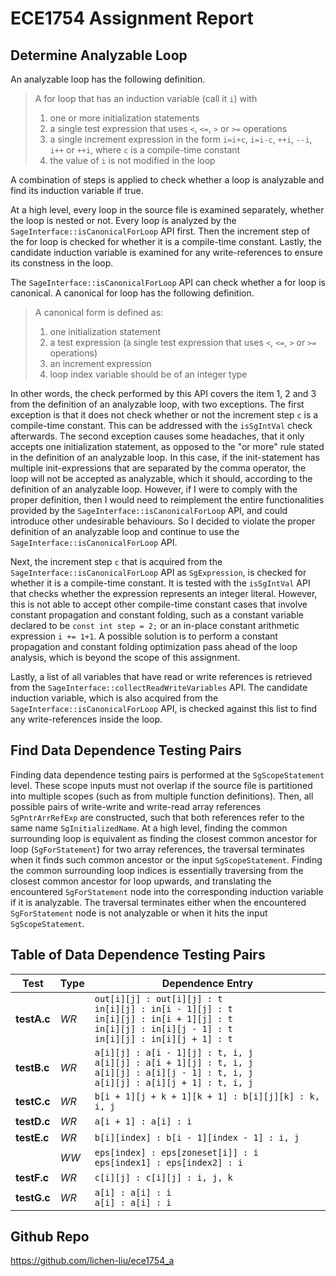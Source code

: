 # ECE1754 Assignment Report

## Determine Analyzable Loop
An analyzable loop has the following definition.
> A for loop that has an induction variable (call it `i`) with<br>
> 1. one or more initialization statements
> 2. a single test expression that uses `<`, `<=`, `>` or `>=` operations
> 3. a single increment expression in the form `i=i+c`, `i=i-c`, `++i`, `--i`, `i++` or `++i`, where `c` is a compile-time constant 
> 4. the value of `i` is not modified in the loop

A combination of steps is applied to check whether a loop is analyzable and find its induction variable if true.

At a high level, every loop in the source file is examined separately, whether the loop is nested or not. Every loop is analyzed by the `SageInterface::isCanonicalForLoop` API first. Then the increment step of the for loop is checked for whether it is a compile-time constant. Lastly, the candidate induction variable is examined for any write-references to ensure its constness in the loop.

The `SageInterface::isCanonicalForLoop` API can check whether a for loop is canonical. A canonical for loop has the following definition.
> A canonical form is defined as:
> 1. one initialization statement
> 2. a test expression (a single test expression that uses `<`, `<=`, `>` or `>=` operations)
> 3. an increment expression
> 4. loop index variable should be of an integer type

In other words, the check performed by this API covers the item 1, 2 and 3 from the definition of an analyzable loop, with two exceptions. The first exception is that it does not check whether or not the increment step `c` is a compile-time constant. This can be addressed with the `isSgIntVal` check afterwards. The second exception causes some headaches, that it only accepts one initialization statement, as opposed to the "or more" rule stated in the definition of an analyzable loop. In this case, if the init-statement has multiple init-expressions that are separated by the comma operator, the loop will not be accepted as analyzable, which it should, according to the definition of an analyzable loop. However, if I were to comply with the proper definition, then I would need to reimplement the entire functionalities provided by the `SageInterface::isCanonicalForLoop` API, and could introduce other undesirable behaviours. So I decided to violate the proper definition of an analyzable loop and continue to use the `SageInterface::isCanonicalForLoop` API.

Next, the increment step `c` that is acquired from the `SageInterface::isCanonicalForLoop` API as `SgExpression`, is checked for whether it is a compile-time constant. It is tested with the `isSgIntVal` API that checks whether the expression represents an integer literal. However, this is not able to accept other compile-time constant cases that involve constant propagation and constant folding, such as a constant variable declared to be `const int step = 2;` or an in-place constant arithmetic expression `i += 1+1`. A possible solution is to perform a constant propagation and constant folding optimization pass ahead of the loop analysis, which is beyond the scope of this assignment.

Lastly, a list of all variables that have read or write references is retrieved from the `SageInterface::collectReadWriteVariables` API. The candidate induction variable, which is also acquired from the `SageInterface::isCanonicalForLoop` API, is checked against this list to find any write-references inside the loop.

## Find Data Dependence Testing Pairs
Finding data dependence testing pairs is performed at the `SgScopeStatement` level. These scope inputs must not overlap if the source file is partitioned into multiple scopes (such as from multiple function definitions). Then, all possible pairs of write-write and write-read array references `SgPntrArrRefExp` are constructed, such that both references refer to the same name `SgInitializedName`. At a high level, finding the common surrounding loop is equivalent as finding the closest common ancestor for loop (`SgForStatement`) for two array references, the traversal terminates when it finds such common ancestor or the input `SgScopeStatement`. Finding the common surrounding loop indices is essentially traversing from the closest common ancestor for loop upwards, and translating the encountered `SgForStatement` node into the corresponding induction variable if it is analyzable. The traversal terminates either when the encountered `SgForStatement` node is not analyzable or when it hits the input `SgScopeStatement`.

## Table of Data Dependence Testing Pairs
| Test | Type | Dependence Entry |
| ---- | ---- | ---------------- |
| **testA.c** | _WR_ | `out[i][j] : out[i][j] : t`<br>`in[i][j] : in[i - 1][j] : t`<br>`in[i][j] : in[i + 1][j] : t`<br>`in[i][j] : in[i][j - 1] : t`<br>`in[i][j] : in[i][j + 1] : t` |
| **testB.c** | _WR_ | `a[i][j] : a[i - 1][j] : t, i, j`<br>`a[i][j] : a[i + 1][j] : t, i, j`<br>`a[i][j] : a[i][j - 1] : t, i, j`<br>`a[i][j] : a[i][j + 1] : t, i, j` |
| **testC.c** | _WR_ | `b[i + 1][j + k + 1][k + 1] : b[i][j][k] : k, i, j` |
| **testD.c** | _WR_ | `a[i + 1] : a[i] : i` |
| **testE.c** | _WR_ | `b[i][index] : b[i - 1][index - 1] : i, j` |
|             | _WW_ | `eps[index] : eps[zoneset[i]] : i`<br>`eps[index1] : eps[index2] : i` |
| **testF.c** | _WR_ | `c[i][j] : c[i][j] : i, j, k` |
| **testG.c** | _WR_ | `a[i] : a[i] : i`<br>`a[i] : a[i] : i`|

## Github Repo
https://github.com/lichen-liu/ece1754_a
